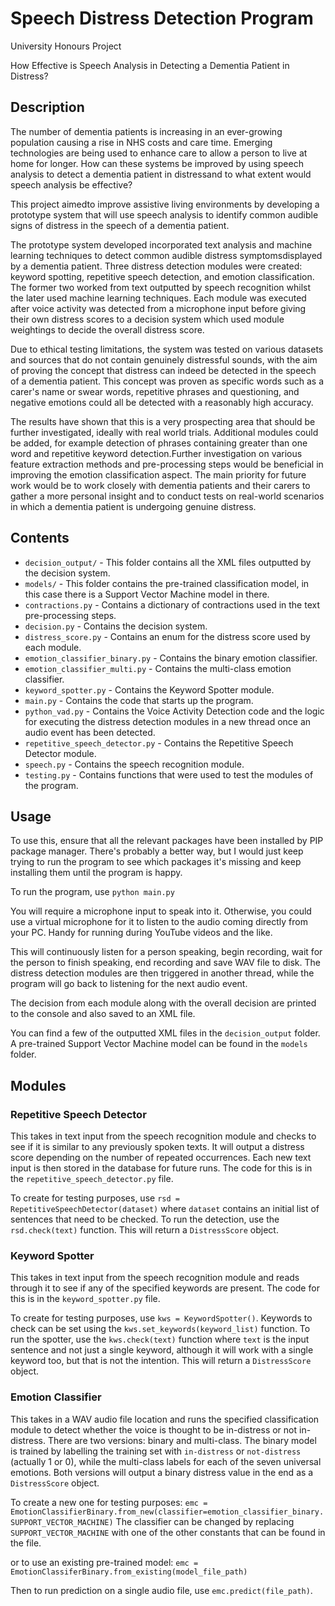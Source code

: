 # Speech Distress Detection Program

University Honours Project

How Effective is Speech Analysis in Detecting a Dementia Patient in Distress?

## Description

The number of dementia patients is increasing in an ever-growing population causing a rise in NHS costs and care time. Emerging technologies are being used to enhance care to allow a person to live at home for longer. How can these systems be improved by using speech analysis to detect a dementia patient in distressand to what extent would speech analysis be effective?

This project aimedto improve assistive living environments by developing a prototype system that will use speech analysis to identify common audible signs of distress in the speech of a dementia patient.

The prototype system developed incorporated text analysis and machine learning techniques to detect common audible distress symptomsdisplayed by a dementia patient. Three distress detection modules were created: keyword spotting, repetitive speech detection, and emotion classification. The former two worked from text outputted by speech recognition whilst the later used machine learning techniques. Each module was executed after voice activity was detected from a microphone input before giving their own distress scores to a decision system which used module weightings to decide the overall distress score.

Due to ethical testing limitations, the system was tested on various datasets and sources that do not contain genuinely distressful sounds, with the aim of proving the concept that distress can indeed be detected in the speech of a dementia patient. This concept was proven as specific words such as a carer's name or swear words, repetitive phrases and questioning, and negative emotions could all be detected with a reasonably high accuracy. 

The results have shown that this is a very prospecting area that should be further investigated, ideally with real world trials. Additional modules could be added, for example detection of phrases containing greater than one word and repetitive keyword detection.Further investigation on various feature extraction methods and pre-processing steps would be beneficial in improving the emotion classification aspect. The main priority for future work would be to work closely with dementia patients and their carers to gather a more personal insight and to conduct tests on real-world scenarios in which a dementia patient is undergoing genuine distress.

## Contents

- `decision_output/` - This folder contains all the XML files outputted by the decision system.
- `models/` - This folder contains the pre-trained classification model, in this case there is a Support Vector Machine model in there.
- `contractions.py` - Contains a dictionary of contractions used in the text pre-processing steps.
- `decision.py` - Contains the decision system.
- `distress_score.py` - Contains an enum for the distress score used by each module.
- `emotion_classifier_binary.py` - Contains the binary emotion classifier.
- `emotion_classifier_multi.py` - Contains the multi-class emotion classifier.
- `keyword_spotter.py` - Contains the Keyword Spotter module.
- `main.py` - Contains the code that starts up the program.
- `python_vad.py` - Contains the Voice Activity Detection code and the logic for executing the distress detection modules in a new thread once an audio event has been detected.
- `repetitive_speech_detector.py` - Contains the Repetitive Speech Detector module.
- `speech.py` - Contains the speech recognition module.
- `testing.py` - Contains functions that were used to test the modules of the program.
## Usage

To use this, ensure that all the relevant packages have been installed by PIP package manager. There's probably a better way, but I would just keep trying to run the program to see which packages it's missing and keep installing them until the program is happy.

To run the program, use `python main.py`

You will require a microphone input to speak into it. Otherwise, you could use a virtual microphone for it to listen to the audio coming directly from your PC. Handy for running during YouTube videos and the like.

This will continuously listen for a person speaking, begin recording, wait for the person to finish speaking, end recording and save WAV file to disk. The distress detection modules are then triggered in another thread, while the program will go back to listening for the next audio event.

The decision from each module along with the overall decision are printed to the console and also saved to an XML file.

You can find a few of the outputted XML files in the `decision_output` folder. A pre-trained Support Vector Machine model can be found in the `models` folder.


## Modules

### Repetitive Speech Detector
This takes in text input from the speech recognition module and checks to see if it is similar to any previously spoken texts. It will output a distress score depending on the number of repeated occurrences. Each new text input is then stored in the database for future runs. The code for this is in the `repetitive_speech_detector.py` file.

To create for testing purposes, use `rsd = RepetitiveSpeechDetector(dataset)` where `dataset` contains an initial list of sentences that need to be checked. To run the detection, use the `rsd.check(text)` function. This will return a `DistressScore` object.

### Keyword Spotter
This takes in text input from the speech recognition module and reads through it to see if any of the specified keywords are present. The code for this is in the `keyword_spotter.py` file.

To create for testing purposes, use `kws = KeywordSpotter()`. Keywords to check can be set using the `kws.set_keywords(keyword_list)` function. To run the spotter, use the `kws.check(text)` function where `text` is the input sentence and not just a single keyword, although it will work with a single keyword too, but that is not the intention. This will return a `DistressScore` object.

### Emotion Classifier

This takes in a WAV audio file location and runs the specified classification module to detect whether the voice is thought to be in-distress or not in-distress. There are two versions: binary and multi-class. The binary model is trained by labelling the training set with `in-distress` or `not-distress` (actually 1 or 0), while the multi-class labels for each of the seven universal emotions. Both versions will output a binary distress value in the end as a `DistressScore` object.

To create a new one for testing purposes:
`emc = EmotionClassifierBinary.from_new(classifier=emotion_classifier_binary.SUPPORT_VECTOR_MACHINE)`
The classifier can be changed by replacing `SUPPORT_VECTOR_MACHINE` with one of the other constants that can be found in the file.

or to use an existing pre-trained model:
`emc = EmotionClassiferBinary.from_existing(model_file_path)`

Then to run prediction on a single audio file, use `emc.predict(file_path)`.


